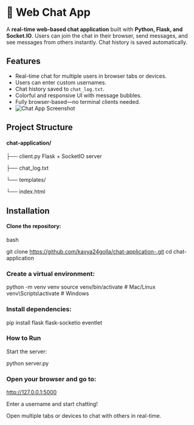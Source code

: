# 🌈 Web Chat App

A **real-time web-based chat application** built with **Python, Flask, and Socket.IO**. Users can join the chat in their browser, send messages, and see messages from others instantly. Chat history is saved automatically.

## Features
- Real-time chat for multiple users in browser tabs or devices.
- Users can enter custom usernames.
- Chat history saved to `chat_log.txt`.
- Colorful and responsive UI with message bubbles.
- Fully browser-based—no terminal clients needed.
- ![Chat App Screenshot](image/app_.png)

## Project Structure
 #### chat-application/
├── client.py Flask + SocketIO server

├── chat_log.txt 

└── templates/

└── index.html 

## Installation
#### Clone the repository:

 bash

git clone https://github.com/kavya24golla/chat-application-.git
cd chat-application
 ### Create a virtual environment:

python -m venv venv
source venv/bin/activate   # Mac/Linux
venv\Scripts\activate      # Windows


 ### Install dependencies:

pip install flask flask-socketio eventlet

 ### How to Run

Start the server:

python server.py


### Open your browser and go to:

http://127.0.0.1:5000


Enter a username and start chatting!

Open multiple tabs or devices to chat with others in real-time.

